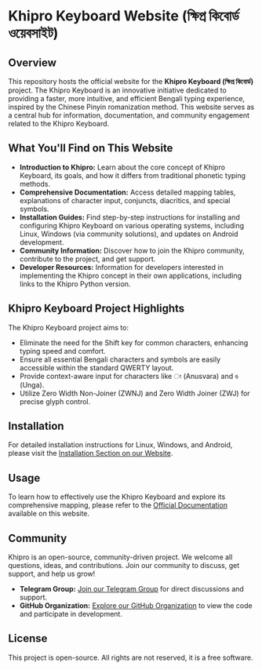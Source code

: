 # Khipro Keyboard Website (ক্ষিপ্র কিবোর্ড ওয়েবসাইট)

## Overview
This repository hosts the official website for the **Khipro Keyboard (ক্ষিপ্র কিবোর্ড)** project. The Khipro Keyboard is an innovative initiative dedicated to providing a faster, more intuitive, and efficient Bengali typing experience, inspired by the Chinese Pinyin romanization method. This website serves as a central hub for information, documentation, and community engagement related to the Khipro Keyboard.

## What You'll Find on This Website
*   **Introduction to Khipro:** Learn about the core concept of Khipro Keyboard, its goals, and how it differs from traditional phonetic typing methods.
*   **Comprehensive Documentation:** Access detailed mapping tables, explanations of character input, conjuncts, diacritics, and special symbols.
*   **Installation Guides:** Find step-by-step instructions for installing and configuring Khipro Keyboard on various operating systems, including Linux, Windows (via community solutions), and updates on Android development.
*   **Community Information:** Discover how to join the Khipro community, contribute to the project, and get support.
*   **Developer Resources:** Information for developers interested in implementing the Khipro concept in their own applications, including links to the Khipro Python version.

## Khipro Keyboard Project Highlights
The Khipro Keyboard project aims to:
*   Eliminate the need for the Shift key for common characters, enhancing typing speed and comfort.
*   Ensure all essential Bengali characters and symbols are easily accessible within the standard QWERTY layout.
*   Provide context-aware input for characters like ং (Anusvara) and ঙ (Unga).
*   Utilize Zero Width Non-Joiner (ZWNJ) and Zero Width Joiner (ZWJ) for precise glyph control.

## Installation
For detailed installation instructions for Linux, Windows, and Android, please visit the [Installation Section on our Website](https://khiprokeyboard.github.io/#installation).

## Usage
To learn how to effectively use the Khipro Keyboard and explore its comprehensive mapping, please refer to the [Official Documentation](https://khiprokeyboard.github.io/docs) available on this website.

## Community
Khipro is an open-source, community-driven project. We welcome all questions, ideas, and contributions. Join our community to discuss, get support, and help us grow!

*   **Telegram Group:** [Join our Telegram Group](https://t.me/KhiproKeyboard) for direct discussions and support.
*   **GitHub Organization:** [Explore our GitHub Organization](https://github.com/KhiproKeyboard) to view the code and participate in development.

## License
This project is open-source. All rights are not reserved, it is a free software.
